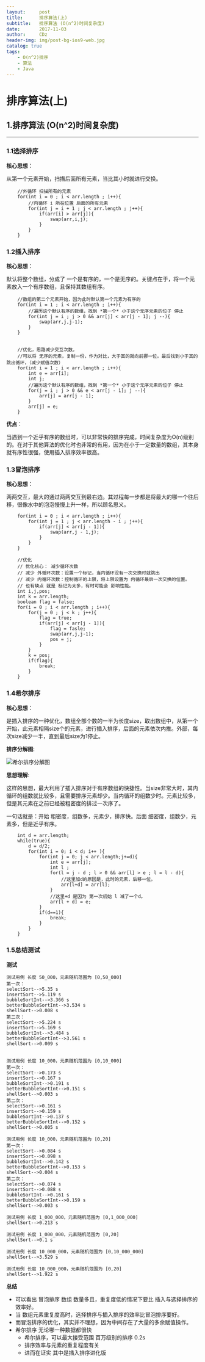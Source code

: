 ```yaml
---
layout:     post
title:      排序算法(上)
subtitle:   排序算法 (O(n^2)时间复杂度)
date:       2017-11-03
author:     CDz
header-img: img/post-bg-ios9-web.jpg
catalog: true
tags:
    - O(n^2)排序
    - 算法
    - Java
---
```


# 排序算法(上)

## 1.排序算法 (O(n^2)时间复杂度)
----
### 1.1选择排序
**核心思想**：

从第一个元素开始，扫描后面所有元素，当比其小时就进行交换。

```
    //外循环 扫描所有的元素
    for(int i = 0 ; i < arr.length ; i++){
        //内循环 i 所在位置 后面的所有元素
        for(int j = i + 1 ; j < arr.length ; j++){
            if(arr[i] > arr[j]){
                swap(arr,i,j);
            }
        }
    }
```

### 1.2插入排序

**核心思想**：

默认将整个数组，分成了 一个是有序的，一个是无序的。关键点在于，将一个元素放入一个有序数组，且保持其数组有序。

```
    //数组的第二个元素开始，因为此时默认第一个元素为有序的
    for(int i = 1 ; i < arr.length ; i++){
        //遍历这个默认有序的数组，找到 *第一个* 小于这个无序元素的位子 停止
        for(int j = i ; j > 0 && arr[j] < arr[j - 1]; j --){
            swap(arr,j,j-1);
        }
    }


    //优化，思路减少交互次数。
    //可以将 无序的元素，复制一份，作为对比，大于其的就向前挪一位。最后找到小于其的跳出循环，（减少赋值次数）
    for(int i = 1 ; i < arr.length ; i++){
        int e = arr[i];
        int j;
        //遍历这个默认有序的数组，找到 *第一个* 小于这个无序元素的位子 停止
        for(j = i ; j > 0 && e < arr[j - 1]; j --){
            arr[j] = arr[j - 1];
        }
        arr[j] = e;
    }

```

**优点**：

当遇到一个近乎有序的数组时，可以非常快的排序完成，时间复杂度为O(n)级别的。在对于其他算法的优化时也非常的有用，因为在小于一定数量的数组，其本身就有序性很强，使用插入排序效率很高。

### 1.3冒泡排序
**核心思想**：

两两交互，最大的通过两两交互到最右边。其过程每一步都是将最大的哪一个往后移，很像水中的泡泡慢慢上升一样，所以顾名思义。

```
    for(int i = 0 ; i < arr.length ; i++){
        for(int j = 1 ; j < arr.length - i ; j++){
            if(arr[j] < arr[j - 1]){
                swap(arr,j - 1,j);
            }
        }
    }

    //优化
    // 优化核心： 减少循环次数
    // 减少 外循环次数：设置一个标记，当内循环没有一次交换时就跳出
    // 减少 内循环次数：控制循环的上限，将上限设置为 内循环最后一次交换的位置。
    // 也有缺点 就是 标记为太多，有时可能会 影响性能。
    int i,j,pos;
    int k = arr.length;
    boolean flag = false;
    for(i = 0 ; i < arr.length ; i++){
        for(j = 0 ; j < k ; j++){
            flag = true;
            if(arr[j] < arr[j - 1]){
                flag = fasle;
                swap(arr,j,j-1);
                pos = j;
            }
        }
        k = pos;
        if(flag){
            break;
        }
    }
```

### 1.4希尔排序
**核心思想**：

是插入排序的一种优化，数组全部个数的一半为长度size，取出数组中，从第一个开始，此元素相隔size个的元素，进行插入排序，后面的元素依次内推。外部，每次size减少一半，直到最后size为1停止。

**排序分解图**:

![希尔排序分解图](https://gss0.bdstatic.com/-4o3dSag_xI4khGkpoWK1HF6hhy/baike/c0%3Dbaike80%2C5%2C5%2C80%2C26/sign=21763b213b01213fdb3e468e358e5db4/9f510fb30f2442a77555f25dd343ad4bd01302ea.jpg)


**思想理解**:

 这样的思想，最大利用了插入排序对于有序数组的快捷性。当size非常大时，其内循环的组数就比较多，且需要排序元素却少。当内循环的组数少时。元素比较多，但是其元素在之前已经被粗密度的排过一次序了。

 一句话就是：开始 粗密度，组数多，元素少，排序快。后面 细密度，组数少，元素多，但是近乎有序。

```
    int d = arr.length;
    while(true){
        d = d/2;
        for(int i = 0; i < d; i++ ){
            for(int j = 0; j < arr.length;j+=d){
                int e = arr[j];
                int l ;
                for(l = j - d ; l > 0 && arr[l] > e ; l = l - d){
                    //这里加d的原因是，此时的元素，后移一位。
                    arr[l+d] = arr[l]; 
                }
                //这里+d 是因为 第一次初始 l 减了一个d。
                arr[l + d] = e;
            }
            if(d==1){
                break;
            }
        }
    }

```

### 1.5总结测试     
**测试**

    测试用例 长度 50_000，元素随机范围为 [0,50_000]
    第一次：
    selectSort-->5.35 s
    insertSort-->5.119 s
    bubbleSortInt-->3.366 s
    betterBubbleSortInt-->3.534 s
    shellSort-->0.008 s
    第二次：
    selectSort-->5.224 s
    insertSort-->5.169 s
    bubbleSortInt-->3.484 s
    betterBubbleSortInt-->3.561 s
    shellSort-->0.009 s


    测试用例 长度 10_000，元素随机范围为 [0,10_000]
    第一次：
    selectSort-->0.173 s
    insertSort-->0.167 s
    bubbleSortInt-->0.191 s
    betterBubbleSortInt-->0.151 s
    shellSort-->0.003 s
    第二次：
    selectSort-->0.161 s
    insertSort-->0.159 s
    bubbleSortInt-->0.137 s
    betterBubbleSortInt-->0.152 s
    shellSort-->0.005 s

    测试用例 长度 10_000，元素随机范围为 [0,20]
    第一次：
    selectSort-->0.084 s
    insertSort-->0.098 s
    bubbleSortInt-->0.142 s
    betterBubbleSortInt-->0.153 s
    shellSort-->0.004 s
    第二次：
    selectSort-->0.074 s
    insertSort-->0.088 s
    bubbleSortInt-->0.161 s
    betterBubbleSortInt-->0.159 s
    shellSort-->0.003 s

    测试用例 长度 1_000_000，元素随机范围为 [0,1_000_000]
    shellSort-->0.213 s

    测试用例 长度 1_000_000，元素随机范围为 [0,20]
    shellSort-->0.1 s

    测试用例 长度 10_000_000，元素随机范围为 [0,10_000_000]
    shellSort-->3.529 s

    测试用例 长度 10_000_000，元素随机范围为 [0,20]
    shellSort-->1.922 s


**总结**

* 可以看出 冒泡排序 数组 数量多且，重复度低的情况下要比 插入与选择排序的效率好。
* 当 数组元素重复度高时，选择排序与插入排序的效率比冒泡排序要好。
* 而冒泡排序的优化，其实并不理想，因为中间存在了大量的多余赋值操作。
* 希尔排序 无论哪一种数据都很快
    - 希尔排序，可以最大接受范围 百万级别的排序 0.2s
    - 排序效率与元素的重复程度有关
    - 进而在证实 其中是插入排序进化版

 



